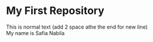 # My First Repository
This is normal text (add 2 space athe the end for new line)  
My name is Safia Nabila

